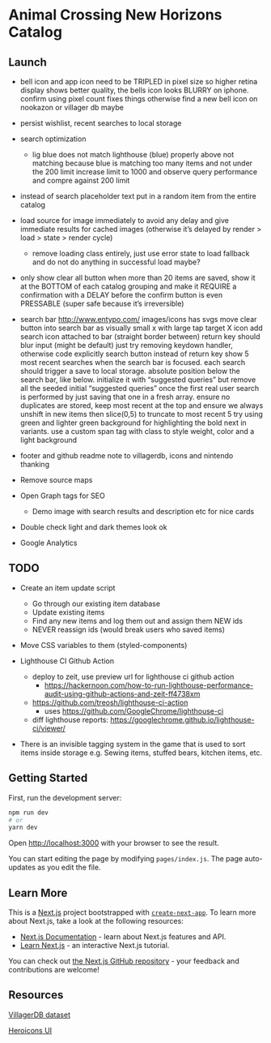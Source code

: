 # Animal Crossing New Horizons Catalog

## Launch

- bell icon and app icon need to be TRIPLED in pixel size so higher retina display shows better quality, the bells icon looks BLURRY on iphone. confirm using pixel count fixes things otherwise find a new bell icon on nookazon or villager db maybe

- persist wishlist, recent searches to local storage

- search optimization
  - lig blue
  does not match lighthouse (blue) properly
  above not matching because blue is matching too many items and not under the 200 limit
  increase limit to 1000 and observe query performance and compre against 200 limit


- instead of search placeholder text put in a random item from the entire catalog

- load source for image immediately to avoid any delay and give immediate results for cached images (otherwise it’s delayed by render > load > state > render cycle)
  - remove loading class entirely, just use error state to load fallback and do not do anything in successful load maybe?

- only show clear all button when more than 20 items are saved, show it at the BOTTOM of each catalog grouping and make it REQUIRE a confirmation with a DELAY before the confirm button is even PRESSABLE (super safe because it’s irreversible)

- search bar
  http://www.entypo.com/
  images/icons has svgs
  move clear button into search bar as visually small x with large tap target X icon
  add search icon attached to bar (straight border between)
  return key should blur input (might be default) just try removing keydown handler, otherwise code explicitly
  search button instead of return key
  show 5 most recent searches when the search bar is focused. each search should trigger a save to local storage. absolute position below the search bar, like below. initialize it with “suggested queries” but remove all the seeded initial “suggested queries” once the first real user search is performed by just saving that one in a fresh array. ensure no duplicates are stored, keep most recent at the top and ensure we always unshift in new items then slice(0,5) to truncate to most recent 5
  try using green and lighter green background for highlighting the bold next in variants. use a custom span tag with class to style weight, color and a light background

- footer and github readme note to villagerdb, icons and nintendo thanking


- Remove source maps
- Open Graph tags for SEO
  - Demo image with search results and description etc for nice cards
- Double check light and dark themes look ok
- Google Analytics



## TODO

- Create an item update script
  - Go through our existing item database
  - Update existing items
  - Find any new items and log them out and assign them NEW ids
  - NEVER reassign ids (would break users who saved items)

- Move CSS variables to them (styled-components)

- Lighthouse CI Github Action
  - deploy to zeit, use preview url for lighthouse ci github action
    - https://hackernoon.com/how-to-run-lighthouse-performance-audit-using-github-actions-and-zeit-ff4738xm
  - https://github.com/treosh/lighthouse-ci-action
    - uses https://github.com/GoogleChrome/lighthouse-ci
  - diff lighthouse reports: https://googlechrome.github.io/lighthouse-ci/viewer/



- There is an invisible tagging system in the game that is used to sort items inside storage
  e.g. Sewing items, stuffed bears, kitchen items, etc.

## Getting Started

First, run the development server:

```bash
npm run dev
# or
yarn dev
```

Open [http://localhost:3000](http://localhost:3000) with your browser to see the result.

You can start editing the page by modifying `pages/index.js`. The page auto-updates as you edit the file.

## Learn More

This is a [Next.js](https://nextjs.org/) project bootstrapped with [`create-next-app`](https://github.com/zeit/next.js/tree/canary/packages/create-next-app). To learn more about Next.js, take a look at the following resources:

- [Next.js Documentation](https://nextjs.org/docs) - learn about Next.js features and API.
- [Learn Next.js](https://nextjs.org/learn) - an interactive Next.js tutorial.

You can check out [the Next.js GitHub repository](https://github.com/zeit/next.js) - your feedback and contributions are welcome!


## Resources

[VillagerDB dataset](https://github.com/jefflomacy/villagerdb)

[Heroicons UI](https://github.com/sschoger/heroicons-ui)
